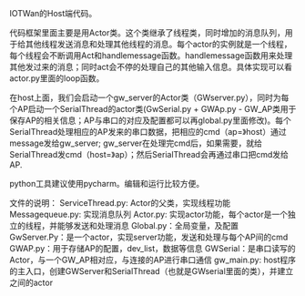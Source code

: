 
IOTWan的Host端代码。

代码框架里面主要是用Actor类。这个类继承了线程类，同时增加的消息队列，用于给其他线程发送消息和处理其他线程的消息。每个actor的实例就是一个线程，每个线程会不断调用Act和handlemessage函数。handlemessage函数用来处理其他发过来的消息；同时act会不停的处理自己的其他输入信息。具体实现可以看actor.py里面的loop函数。

在host上面，我们会启动一个gw_server的Actor类（GWserver.py），同时为每个AP启动一个SerialThread的actor类(GwSerial.py + GWAp.py - GW_AP类用于保存AP的相关信息；AP与串口的对应及配置都可以再global.py里面修改)。每个SerialThread处理相应的AP发来的串口数据，把相应的cmd（ap=》host）通过message发给gw_server; gw_server在处理完cmd后，如果需要，就给SerialThread发cmd（host=》ap）；然后SerialThread会再通过串口把cmd发给AP.

python工具建议使用pycharm。编辑和运行比较方便。

文件的说明：
ServiceThread.py: Actor的父类，实现线程功能
Messagequeue.py: 实现消息队列
Actor.py: 实现actor功能，每个actor是一个独立的线程，并能够发送和处理消息
Global.py：全局变量，及配置
GwServer.Py：是一个actor，实现server功能，发送和处理与每个AP间的cmd
GWAP.py：用于存储AP的配置，dev_list，数据等信息
GWSerial：是串口读写的Actor，与一个GW_AP相对应，与连接的AP进行串口通信
gw_main.py: host程序的主入口，创建GWServer和SerialThread（也就是GWserial里面的类），并建立之间的actor